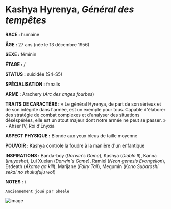 # Kashya Hyrenya, *Général des tempêtes*

**RACE :** humaine

**ÂGE :** 27 ans (née le 13 décembre 1956)

**SEXE :** féminin

**ÉTAGE :** /

**STATUS :** suicidée (S4-S5)

**SPÉCIALISATION :** fanalis

**ARME :** Arachery (*Arc des anges fourbes*)

**TRAITS DE CARACTÈRE :** « Le général Hyrenya, de part de son sérieux et de son intégrité dans l'armée, est un exemple pour tous. Capable d'élaborer des stratégie de combat complexes et d'analyser des situations déséspérées, elle est un atout majeur dont notre armée ne peut se passer. » - Ahser IV, Roi d'Enyxia

**ASPECT PHYSIQUE :** Blonde aux yeux bleus de taille moyenne

**POUVOIR :** Kashya controle la foudre à la manière d'un enfantique

**INSPIRATIONS :** Banda-boy (*Darwin's Game*), Kashya (*Diablo II*), Kanna (*Inuyasha*), Lui Xuelan (*Darwin's Game*), Ramiel (*Neon genesis Evangelion*), Esdeath (*Akame ga kill*), Marijane (*Fairy Tail*), Megumin (*Kono Subarashi sekai no shukufuju wo!*)

**NOTES :** /

`Anciennement joué par Sheele`

![image](https://share.alkanife.fr/enyxia_characters/full/kashya.png)